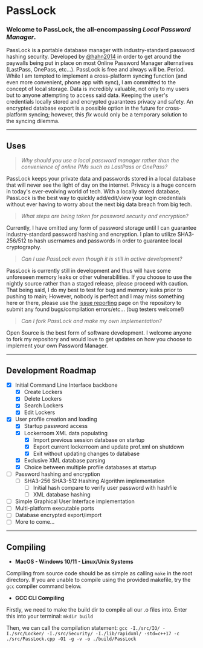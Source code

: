 # PassLock

### Welcome to PassLock, the all-encompassing *Local Password Manager*.
PassLock is a portable database manager with industry-standard password hashing security. Developed by [@hahn2014](https://github.com/hahn2014/) in order to get around the paywalls being put in place on most Online Password Manager alternatives (LastPass, OnePass, etc...). PassLock is free and always will be. Period. While I am tempted to implement a cross-platform syncing function (and even more convenient, phone app with sync), I am committed to the concept of local storage. Data is incredibly valuable, not only to my users but to anyone attempting to access said data. Keeping the user's credentials locally stored and encrypted guarantees privacy and safety. An encrypted database export is a possible option in the future for cross-platform syncing; however, this *fix* would only be a temporary solution to the syncing dilemma.

---

## Uses

> *Why should you use a local password manager rather than the convenience of online PMs such as LastPass or OnePass?*

PassLock keeps your private data and passwords stored in a local database that will never see the light of day on the internet. Privacy is a huge concern in today's ever-evolving world of tech. With a locally stored database, PassLock is the best way to quickly add/edit/view your login credentials without ever having to worry about the next big data breach from big tech.

> *What steps are being taken for password security and encryption?*

Currently, I have omitted any form of password storage until I can guarantee industry-standard password hashing and encryption. I plan to utilize SHA3-256/512 to hash usernames and passwords in order to guarantee local cryptography.

> *Can I use PassLock even though it is still in active development?*

PassLock is currently still in development and thus will have some unforeseen memory leaks or other vulnerabilities. If you choose to use the nightly source rather than a staged release, please proceed with caution. That being said, I do my best to test for bug and memory leaks prior to pushing to main; However, nobody is perfect and I may miss something here or there, please use the [issue reporting](https://github.com/hahn2014/PassLock/issues) page on the repository to submit any found bugs/compilation errors/etc... (bug testers welcome!)

> *Can I fork PassLock and make my own implementation?*

Open Source is the best form of software development. I welcome anyone to fork my repository and would love to get updates on how you choose to implement your own Password Manager.

---

## Development Roadmap

- [x] Initial Command Line Interface backbone
    - [x] Create Lockers
    - [x] Delete Lockers
    - [x] Search Lockers
    - [x] Edit Lockers
- [x] User profile creation and loading
    - [x] Startup password access
    - [x] Lockerroom XML data populating
        - [x] Import previous session database on startup
        - [x] Export current lockerroom and update prof.xml on shutdown
        - [x] Exit without updating changes to database
    - [x] Exclusive XML database parsing
    - [x] Choice between multiple profile databases at startup
- [ ] Password hashing and encryption
    - [ ] SHA3-256 SHA3-512 Hashing Algorithm implementation
        - [ ] Initial hash compare to verify user password with hashfile
        - [ ] XML database hashing
- [ ] Simple Graphical User Interface implementation
- [ ] Multi-platform executable ports
- [ ] Database encrypted export/import
- [ ] More to come...

---

## Compiling
- **MacOS - Windows 10/11 - Linux/Unix Systems**

Compiling from source code should be as simple as calling `make` in the root directory. If you are unable to compile using the provided makefile, try the `gcc` compiler command below.


- **GCC CLI Compiling**

Firstly, we need to make the build dir to compile all our .o files into. Enter this into your terminal: `mkdir build`

Then, we can call the compilation statement:
`gcc -I./src/IO/ -I./src/Locker/ -I./src/Security/ -I./lib/rapidxml/ -std=c++17 -c ./src/PassLock.cpp -O1 -g -v -o ./build/PassLock`
